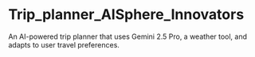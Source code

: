 # Trip_planner_AISphere_Innovators
An AI-powered trip planner that uses Gemini 2.5 Pro, a weather tool,     and adapts to user travel preferences.
